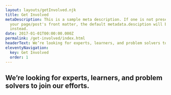 ```yaml
---
layout: layouts/getInvolved.njk
title: Get Involved
metaDescription: This is a sample meta description. If one is not present in
  your page/post's front matter, the default metadata.desciption will be used
  instead.
date: 2017-01-01T00:00:00.000Z
permalink: /get-involved/index.html
headerText: We’re looking for experts, learners, and problem solvers to join our efforts.
eleventyNavigation:
  key: Get Involved
  order: 1
---
```

## We’re looking for experts, learners, and problem solvers to join our efforts.